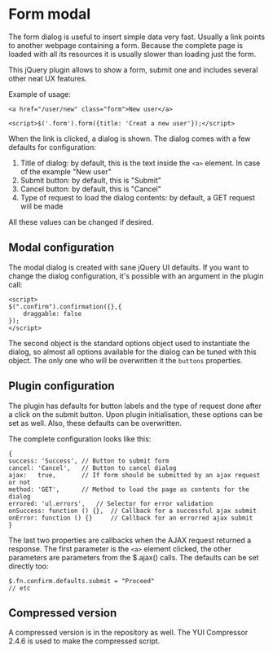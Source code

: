 Form modal
===
The form dialog is useful to insert simple data very fast. Usually a link points to another webpage containing a form. Because the complete page is loaded with all its resources it is usually slower than loading just the form.

This jQuery plugin allows to show a form, submit one and includes several other neat UX features.

Example of usage:

    <a href="/user/new" class="form">New user</a>

    <script>$('.form').form({title: 'Creat a new user'});</script>

When the link is clicked, a dialog is shown. The dialog comes with a few defaults for configuration:

1. Title of dialog: by default, this is the text inside the `<a>` element. In case of the example "New user"
2. Submit button: by default, this is "Submit"
3. Cancel button: by default, this is "Cancel"
4. Type of request to load the dialog contents: by default, a GET request will be made

All these values can be changed if desired.

Modal configuration
---
The modal dialog is created with sane jQuery UI defaults. If you want to change the dialog configuration, it's possible with an argument in the plugin call:

    <script>
    $(".confirm").confirmation({},{
        draggable: false
    });
    </script>

The second object is the standard options object used to instantiate the dialog, so almost all options available for the dialog can be tuned with this object. The only one who will be overwritten it the `buttons` properties.

Plugin configuration
---
The plugin has defaults for button labels and the type of request done after a click on the submit button. Upon plugin initialisation, these options can be set as well. Also, these defaults can be overwritten.

The complete configuration looks like this:

    {
    success: 'Success', // Button to submit form
    cancel: 'Cancel',   // Button to cancel dialog
    ajax:   true,       // If form should be submitted by an ajax request or not
    method: 'GET',      // Method to load the page as contents for the dialog
    errored: 'ul.errors',   // Selector for error validation
    onSuccess: function () {},  // Callback for a successful ajax submit
    onError: function () {}     // Callback for an errorred ajax submit
    }

The last two properties are callbacks when the AJAX request returned a response. The first parameter is the `<a>` element clicked, the other parameters are parameters from the $.ajax() calls. The defaults can be set directly too:

    $.fn.confirm.defaults.submit = "Proceed"
    // etc

Compressed version
---
A compressed version is in the repository as well. The YUI Compressor 2.4.6 is used to make the compressed script.
